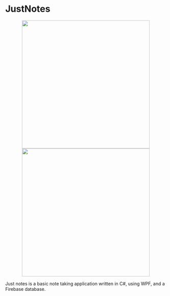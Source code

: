 # JustNotes

<p align="middle">
<img src="https://adamwhiles.com/JustNotes/Screenshots/JustNotes1.jpg" data-canonical-src="https://adamwhiles.com/JustNotes/Screenshots/JustNotes1.jpg" width="400"  />
<img src="https://adamwhiles.com/JustNotes/Screenshots/JustNotes2.jpg" data-canonical-src="https://adamwhiles.com/JustNotes/Screenshots/JustNotes2.jpg" width="400"  />
</p>

Just notes is a basic note taking application written in C#, using WPF, and a Firebase database.
